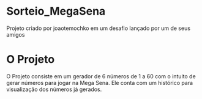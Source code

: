 # Sorteio_MegaSena
Projeto criado por joaotemochko em um desafio lançado por um de seus amigos

# O Projeto
O Projeto consiste em um gerador de 6 números de 1 a 60 com o intuito de gerar números para jogar na Mega Sena.
Ele conta com um histórico para visualização dos números já gerados.
